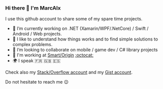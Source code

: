 ### Hi there 👋 I'm MarcAlx

I use this github account to share some of my spare time projects.

- 🔭 I’m currently working on .NET (Xamarin/WPF/.NetCore) / Swift / Android / Web projects.
- 🌱 I like to understand how things works and to find simple solutions to complex problems.
- 👯 I’m looking to collaborate on mobile / game dev / C# library projects
- 🏢 I'm working at [Smart/Origin](https://smart-origin.com/) [:octocat:](https://github.com/smartorigin)
- 🌍 I speak :fr: :uk: :es:

Check also my [Stack/Overflow account](https://stackoverflow.com/users/5102373/marc-alx) and my [Gist account](https://gist.github.com/MarcAlx).

Do not hesitate to reach me 😉
